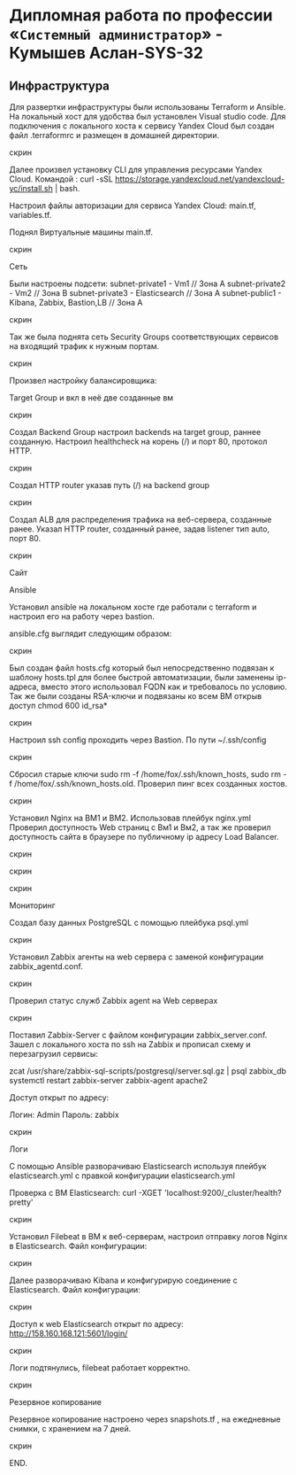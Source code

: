 #  Дипломная работа по профессии «`Системный администратор`» - Кумышев Аслан-SYS-32

## Инфраструктура

Для развертки инфраструктуры были использованы Terraform и Ansible.
На локальный хост для удобства был установлен Visual studio code.
Для подключения с локального хоста к сервису Yandex Cloud был создан файл .terraformrc и размещен в домашней директории. 

скрин

Далее произвел установку CLI для управления ресурсами Yandex Cloud. Командой : curl -sSL https://storage.yandexcloud.net/yandexcloud-yc/install.sh | bash.

Настроил файлы авторизации для сервиса Yandex Cloud: main.tf, variables.tf.


Поднял Виртуальные машины main.tf.

скрин



Сеть

Были настроены подсети:
subnet-private1 - Vm1 // Зона А
subnet-private2 - Vm2 // Зона B
subnet-private3 - Elasticsearch // Зона А
subnet-public1 - Kibana, Zabbix, Bastion,LB // Зона А

скрин


Так же была поднята сеть Security Groups соответствующих сервисов на входящий трафик к нужным портам.


скрин


Произвел настройку балансировщика:

Target Group и вкл в неё две созданные вм

скрин

Создал Backend Group настроил backends на target group, раннее созданную. Настроил healthcheck на корень (/) и порт 80, протокол HTTP.

скрин

Создал HTTP router указав путь (/) на backend group

скрин

Создал ALB для распределения трафика на веб-сервера, созданные ранее. Указал HTTP router, созданный ранее, задав listener тип auto, порт 80.


скрин


Сайт


Ansible 

Установил ansible на локальном хосте где работали с terraform и настроил его на работу через bastion.

ansible.cfg выглядит следующим образом:

скрин 



Был создан файл hosts.cfg который был непосредственно подвязан к шаблону hosts.tpl для более быстрой автоматизации, были заменены ip-адреса, вместо этого использовал FQDN как и требовалось по условию. Так же были созданы  RSA-ключи и подвязаны ко всем ВМ открыв доступ chmod 600 id_rsa*


скрин

Настроил ssh config проходить через Bastion. По пути ~/.ssh/config

скрин

Сбросил старые ключи sudo rm -f /home/fox/.ssh/known_hosts, sudo rm -f /home/fox/.ssh/known_hosts.old. Проверил пинг всех созданных хостов.


скрин


Установил Nginx на ВМ1 и ВМ2. Использовав плейбук nginx.yml
Проверил доступность Web страниц с Вм1 и Вм2, а так же проверил доступность сайта в браузере по публичному ip адресу Load Balancer.

скрин

скрин

скрин


Мониторинг

Создал базу данных PostgreSQL с помощью плейбука psql.yml
 
скрин

Установил Zabbix агенты на web сервера с заменой конфигурации zabbix_agentd.conf.

скрин

Проверил статус служб Zabbix agent на Web серверах

скрин

Поставил Zabbix-Server с файлом конфигурации zabbix_server.conf. Зашел с локального хоста по ssh на Zabbix и прописал схему и перезагрузил сервисы:

zcat /usr/share/zabbix-sql-scripts/postgresql/server.sql.gz | psql zabbix_db
systemctl restart zabbix-server zabbix-agent apache2 



Доступ открыт по адресу: 

Логин: Admin
Пароль: zabbix

скрин

Логи

С помощью Ansible разворачиваю Elasticsearch используя плейбук elasticsearch.yml с правкой конфигурации elasticsearch.yml

Проверка с ВМ Elasticsearch: curl -XGET 'localhost:9200/_cluster/health?pretty'

скрин



Установил Filebeat в ВМ к веб-серверам, настроил отправку логов Nginx в Elasticsearch. Файл конфигурации: 

скрин

Далее разворачиваю Kibana и конфигурирую соединение с Elasticsearch. Файл конфигурации: 

скрин

Доступ к web Elasticsearch открыт по адресу: http://158.160.168.121:5601/login/


скрин


Логи подтянулись, filebeat работает корректно.

скрин

Резервное копирование 

Резервное копирование настроено через snapshots.tf , на ежедневные снимки, с хранением на 7 дней.

скрин

END.
